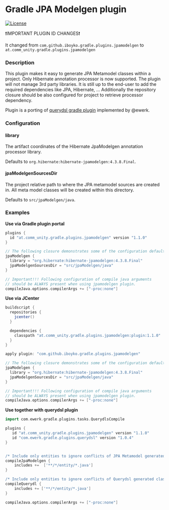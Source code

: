 # Gradle JPA Modelgen plugin

[![License](https://img.shields.io/badge/license-Apache%202-blue.svg)](#copyright-and-license)

:exclamation:IMPORTANT PLUGIN ID CHANGES:exclamation:

It changed from `com.github.iboyko.gradle.plugins.jpamodelgen` to `at.comm_unity.gradle.plugins.jpamodelgen`

### Description

This plugin makes it easy to generate JPA Metamodel classes within a project. 
Only Hibernate annotation processor is now supported. The plugin will not manage 3rd party libraries. 
It is still up to the end-user to add the required dependencies like JPA, Hibernate, ... 
Additionally the repository closure should be also configured for project to retrieve processor dependency.

Plugin is a porting of [querydsl gradle plugin](https://github.com/ewerk/gradle-plugins) implemented by @ewerk.

### Configuration

#### library
The artifact coordinates of the Hibernate JpaModelgen annotation processor library.

Defaults to `org.hibernate:hibernate-jpamodelgen:4.3.8.Final`.

#### jpaModelgenSourcesDir
The project relative path to where the JPA metamodel sources are created in. 
All meta model classes will be created within this directory.

Defaults to `src/jpaModelgen/java`.

### Examples

__Use via Gradle plugin portal__

```groovy
plugins {
  id "at.comm_unity.gradle.plugins.jpamodelgen" version "1.1.0"
}

// The following closure demonstrates some of the configuration defaults and is not necessary.
jpaModelgen {
  library = "org.hibernate:hibernate-jpamodelgen:4.3.8.Final"
  jpaModelgenSourcesDir = "src/jpaModelgen/java"
}

// Important!!! Following configuration of compile java arguments 
// should be ALWAYS present when using jpamodelgen plugin.
compileJava.options.compilerArgs += ["-proc:none"]
```

__Use via JCenter__

```groovy
buildscript {
  repositories {
    jcenter()
  }

  dependencies {
    classpath "at.comm_unity.gradle.plugins.jpamodelgen:plugin:1.1.0"
  }
}

apply plugin: "com.github.iboyko.gradle.plugins.jpamodelgen"

// The following closure demonstrates some of the configuration defaults and is not necessary
jpaModelgen {
  library = "org.hibernate:hibernate-jpamodelgen:4.3.8.Final"
  jpaModelgenSourcesDir = "src/jpaModelgen/java"
}

// Important!!! Following configuration of compile java arguments 
// should be ALWAYS present when using jpamodelgen plugin.
compileJava.options.compilerArgs += ["-proc:none"]
```

__Use together with querydsl plugin__

```groovy
import com.ewerk.gradle.plugins.tasks.QuerydlsCompile

plugins {
   id "at.comm_unity.gradle.plugins.jpamodelgen" version "1.1.0"
   id "com.ewerk.gradle.plugins.querydsl" version "1.0.4"
}


/* Include only entities to ignore conflicts of JPA Metamodel generated classes usage */
compileJpaModelgen {
    includes +=  ['**/*/entity/*.java']
}

/* Include only entities to ignore conflicts of Querydsl generated classes usage */
compileQuerydl {
    includes += ['**/*/entity/*.java']
}

compileJava.options.compilerArgs += ["-proc:none"]

```


